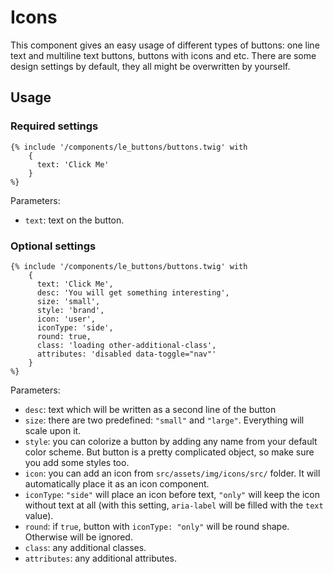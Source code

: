 # Icons

This component gives an easy usage of different types of buttons: one line text and multiline text buttons, buttons with icons and etc. There are some design settings by default, they all might be overwritten by yourself.

## Usage

### Required settings

```twig
{% include '/components/le_buttons/buttons.twig' with 
    {
      text: 'Click Me'
    } 
%}
```

Parameters:

- `text`: text on the button.

### Optional settings

```twig
{% include '/components/le_buttons/buttons.twig' with 
    {
      text: 'Click Me',
      desc: 'You will get something interesting',
      size: 'small',
      style: 'brand',
      icon: 'user',
      iconType: 'side',
      round: true,
      class: 'loading other-additional-class',
      attributes: 'disabled data-toggle="nav"' 
    } 
%}
```

Parameters:

- `desc`: text which will be written as a second line of the button
- `size`: there are two predefined: `"small"` and `"large"`. Everything will scale upon it.
- `style`: you can colorize a button by adding any name from your default color scheme. But button is a pretty complicated object, so make sure you add some styles too.
- `icon`: you can add an icon from `src/assets/img/icons/src/` folder. It will automatically place it as an icon component.
- `iconType`: `"side"` will place an icon before text, `"only"` will keep the icon without text at all (with this setting, `aria-label` will be filled with the `text` value).
- `round`: if `true`, button with `iconType: "only"` will be round shape. Otherwise will be ignored.
- `class`: any additional classes.
- `attributes`: any additional attributes.